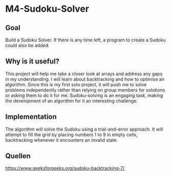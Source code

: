 # M4-Sudoku-Solver

## Goal
Build a Sudoku Solver.
If there is any time left, a program to create a Sudoku could also be added.

## Why is it useful?
This project will help me take a closer look at arrays and address any gaps in my understanding.
I will learn about backtracking and how to optimise an algorithm. Since this is my first solo project, 
it will push me to solve problems independently rather than relying on group members for solutions 
or asking them to do it for me.
Sudoku-solving is an engaging task, making the development of an algorithm for it an interesting challenge.

## Implementation
The algorithm will solve the Sudoku using a trial-and-error approach. It will attempt to fill the grid 
by placing numbers 1 to 9 in empty cells, backtracking whenever it encounters an invalid state.



## Quellen
https://www.geeksforgeeks.org/sudoku-backtracking-7/
